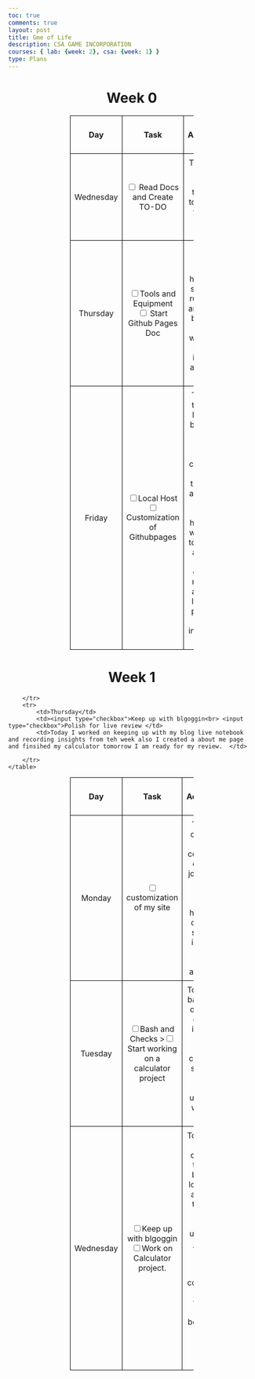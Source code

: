 ```yaml
---
toc: true
comments: true
layout: post
title: Gme of Life 
description: CSA GAME INCORPORATION
courses: { lab: {week: 2}, csa: {week: 1} }
type: Plans
---
```

<div class = head>
<h1> Week 0</h1>
</div>
<style>
    .head {
    text-align: center;
    }
</style>

<head>
    <style>
        table {
            border-collapse: collapse;
            width: 50%;
            margin: auto;
        }
        th, td {
            border: 1px solid black;
            padding: 8px;
            text-align: center;
        }
    </style>
</head>
<body>

<table>
    <tr>
        <th>Day</th>
        <th>Task</th>
        <th>Daily Accomplishments and TO-DO</th>
    </tr>
    <tr>
        <td>Wednesday</td>
        <td><input type="checkbox"> Read Docs and Create TO-DO</td>
        <td>Today I Review All the pages included, tomorrow I hope to get started with wordking on my tools and installations.</td>
    </tr>
    <tr>
        <td>Thursday</td>
        <td><input type="checkbox">Tools and Equipment<br><input type="checkbox"> Start Github Pages Doc</td>
        <td>Today I got through my installations however I ran into some issues with running local host and make server. I believe my gems may not be working, I will find solutions on the internet to sei f I am able to fix this issue.</td>
    </tr>
    <tr>
        <td>Friday</td>
        <td><input type="checkbox">Local Host<br> <input type="checkbox">Customization of Githubpages</td>
        <td>Today I was able to get my site on local host I used bundle install and gem bundler install, Also I started to customize my site by changing my theme to cayman and I continued to update by changing, however I get lost while customizing to find the nav bar and link stuff for this instance I created my own nav bar and was able to link it as I learned in csp to put brackets and percents to include something in your header.  </td>
    </tr>
</table>
<div class = head>
    <h1> Week 1</h1>
    </div>
    <table>
        <tr>
            <th>Day</th>
            <th>Task</th>
            <th>Daily Accomplishments and TO-DO</th>
        </tr>
        <tr>
            <td>Monday</td>
            <td><input type="checkbox"> customization of my site</td>
            <td>Today I work on customization of my site and continued to work on blogging my journey.Today my partner and I overcame a challenge of helping him work on launching his site on local, his issue also game with the gem which we were able to overcome</td>
        </tr>
        <tr>
            <td>Tuesday</td>
            <td><input type="checkbox">Bash and Checks ><input type="checkbox">Start working on a calculator project </td>
            <td>Today I worked on bash and check in order to see how everything was installed I got to understanding certain linux commands, also I started blogging my progress to get a better understanding of what everything means. </td>
        </tr>
        <tr>
            <td>Wednesday</td>
            <td><input type="checkbox">Keep up with blgoggin<br> <input type="checkbox">Work on Calculator project. </td>
            <td>Today I worked on better customization of the site to get a better insight of logging my ideas, also I worked on the integraation project to get a better understanding of js by creating a calculator and understanding how each command works. I will continue working on this tomorrow and begin to polish for my live review which is scheduled for friday.   </td>
        
        </tr>
        <tr>
            <td>Thursday</td>
            <td><input type="checkbox">Keep up with blgoggin<br> <input type="checkbox">Polish for live review </td>
            <td>Today I worked on keeping up with my blog live notebook and recording insights from teh week also I created a about me page and finsihed my calculator tomorrow I am ready for my review.  </td>
        
        </tr>
    </table>
</body>
